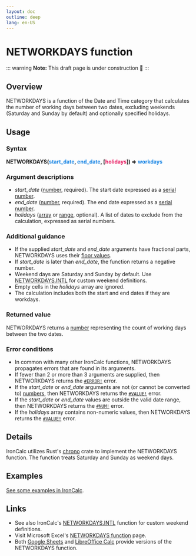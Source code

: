 ```yaml
---
layout: doc
outline: deep
lang: en-US
---
```


# NETWORKDAYS function

::: warning
**Note:** This draft page is under construction 🚧
:::

## Overview
NETWORKDAYS is a function of the Date and Time category that calculates the number of working days between two dates, excluding weekends (Saturday and Sunday by default) and optionally specified holidays.

## Usage

### Syntax
**NETWORKDAYS(<span title="Number" style="color:#1E88E5">start_date</span>, <span title="Number" style="color:#1E88E5">end_date</span>, [<span title="Array" style="color:#E91E63">holidays</span>]) => <span title="Number" style="color:#1E88E5">workdays</span>**

### Argument descriptions
* *start_date* ([number](/features/value-types#numbers), required). The start date expressed as a [serial number](/features/serial-numbers.md).
* *end_date* ([number](/features/value-types#numbers), required). The end date expressed as a [serial number](/features/serial-numbers.md).
* *holidays* ([array](/features/value-types#arrays) or [range](/features/value-types#ranges), optional). A list of dates to exclude from the calculation, expressed as serial numbers.

### Additional guidance
- If the supplied _start_date_ and _end_date_ arguments have fractional parts, NETWORKDAYS uses their [floor values](https://en.wikipedia.org/wiki/Floor_and_ceiling_functions).
- If _start_date_ is later than _end_date_, the function returns a negative number.
- Weekend days are Saturday and Sunday by default. Use [NETWORKDAYS.INTL](networkdays.intl) for custom weekend definitions.
- Empty cells in the _holidays_ array are ignored.
- The calculation includes both the start and end dates if they are workdays.

### Returned value
NETWORKDAYS returns a [number](/features/value-types#numbers) representing the count of working days between the two dates.

### Error conditions
* In common with many other IronCalc functions, NETWORKDAYS propagates errors that are found in its arguments.
* If fewer than 2 or more than 3 arguments are supplied, then NETWORKDAYS returns the [`#ERROR!`](/features/error-types.md#error) error.
* If the *start_date* or *end_date* arguments are not (or cannot be converted to) [numbers](/features/value-types#numbers), then NETWORKDAYS returns the [`#VALUE!`](/features/error-types.md#value) error.
* If the *start_date* or *end_date* values are outside the valid date range, then NETWORKDAYS returns the [`#NUM!`](/features/error-types.md#num) error.
* If the *holidays* array contains non-numeric values, then NETWORKDAYS returns the [`#VALUE!`](/features/error-types.md#value) error.

<!--@include: ../markdown-snippets/error-type-details.txt-->

## Details
IronCalc utilizes Rust's [chrono](https://docs.rs/chrono/latest/chrono/) crate to implement the NETWORKDAYS function. The function treats Saturday and Sunday as weekend days.

## Examples
[See some examples in IronCalc](https://app.ironcalc.com/?example=networkdays).

## Links
* See also IronCalc's [NETWORKDAYS.INTL](/functions/date_and_time/networkdays.intl.md) function for custom weekend definitions.
* Visit Microsoft Excel's [NETWORKDAYS function](https://support.microsoft.com/en-us/office/networkdays-function-48e717bf-a7a3-495f-969e-5005e3eb18e7) page.
* Both [Google Sheets](https://support.google.com/docs/answer/3093018) and [LibreOffice Calc](https://wiki.documentfoundation.org/Documentation/Calc_Functions/NETWORKDAYS) provide versions of the NETWORKDAYS function.